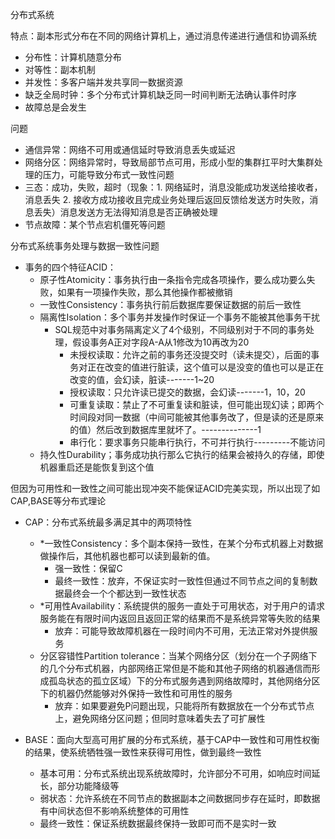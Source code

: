 分布式系统

特点：副本形式分布在不同的网络计算机上，通过消息传递进行通信和协调系统

- 分布性：计算机随意分布
- 对等性：副本机制
- 并发性：多客户端并发共享同一数据资源
- 缺乏全局时钟：多个分布式计算机缺乏同一时间判断无法确认事件时序
- 故障总是会发生

问题

- 通信异常：网络不可用或通信延时导致消息丢失或延迟
- 网络分区：网络异常时，导致局部节点可用，形成小型的集群扛平时大集群处理的压力，可能导致分布式一致性问题
- 三态：成功，失败，超时（现象：1. 网络延时，消息没能成功发送给接收者，消息丢失 2. 接收方成功接收且完成业务处理后返回反馈给发送方时失败，消息丢失）消息发送方无法得知消息是否正确被处理
- 节点故障：某个节点宕机僵死等问题

分布式系统事务处理与数据一致性问题

- 事务的四个特征ACID：
  - 原子性Atomicity：事务执行由一条指令完成各项操作，要么成功要么失败，如果有一项操作失败，那么其他操作都被撤销
  - 一致性Consistency：事务执行前后数据库要保证数据的前后一致性
  - 隔离性Isolation：多个事务并发操作时保证一个事务不能被其他事务干扰
    - SQL规范中对事务隔离定义了4个级别，不同级别对于不同的事务处理，假设事务A正对字段A-A从1修改为10再改为20
      - 未授权读取：允许之前的事务还没提交时（读未提交），后面的事务对正在改变的值进行脏读，这个值可以是没变的值也可以是正在改变的值，会幻读，脏读-------1~20
      - 授权读取：只允许读已提交的数据，会幻读-------1，10，20
      - 可重复读取：禁止了不可重复读和脏读，但可能出现幻读；即两个时间段对同一数据（中间可能被其他事务改了，但是读的还是原来的值）然后改到数据库里就坏了。--------------1
      - 串行化：要求事务只能串行执行，不可并行执行---------不能访问
  - 持久性Durability；事务成功执行那么它执行的结果会被持久的存储，即使机器重启还是能恢复到这个值

但因为可用性和一致性之间可能出现冲突不能保证ACID完美实现，所以出现了如CAP,BASE等分布式理论

- CAP：分布式系统最多满足其中的两项特性
  - *一致性Consistency：多个副本保持一致性，在某个分布式机器上对数据做操作后，其他机器也都可以读到最新的值。
    - 强一致性：保留C
    - 最终一致性：放弃，不保证实时一致性但通过不同节点之间的复制数据最终会一个个都达到一致性状态
  - *可用性Availability：系统提供的服务一直处于可用状态，对于用户的请求服务能在有限时间内返回且返回正常的结果而不是系统异常等失败的结果
    - 放弃：可能导致故障机器在一段时间内不可用，无法正常对外提供服务
  - 分区容错性Partition tolerance：当某个网络分区（划分在一个子网络下的几个分布式机器，内部网络正常但是不能和其他子网络的机器通信而形成孤岛状态的孤立区域）下的分布式服务遇到网络故障时，其他网络分区下的机器仍然能够对外保持一致性和可用性的服务
    - 放弃：如果要避免P问题出现，只能将所有数据放在一个分布式节点上，避免网络分区问题；但同时意味着失去了可扩展性

- BASE：面向大型高可用扩展的分布式系统，基于CAP中一致性和可用性权衡的结果，使系统牺牲强一致性来获得可用性，做到最终一致性
  - 基本可用：分布式系统出现系统故障时，允许部分不可用，如响应时间延长，部分功能降级等
  - 弱状态：允许系统在不同节点的数据副本之间数据同步存在延时，即数据有中间状态但不影响系统整体的可用性
  - 最终一致性：保证系统数据最终保持一致即可而不是实时一致









